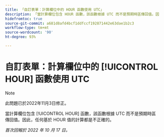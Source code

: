 ```yaml
---
title: 「自訂表單：計算欄位中的 HOUR 函數使用 UTC」
description: 「當計算欄位包含 HOUR 函數，該函數根據 UTC 而不是預期時區傳回值。因此，任何基於 HOUR 值的計算都是不正確的。」
hidefromtoc: true
source-git-commit: a681d8afd4bcf1ddfccf192871442e63dae1b2c3
workflow-type: tm+mt
source-wordcount: '90'
ht-degree: 93%

---
```



# 自訂表單：計算欄位中的 [!UICONTROL HOUR] 函數使用 UTC

>[!NOTE]
>
>此問題已於2022年11月3日修正。

當計算欄位包含 [!UICONTROL HOUR] 函數，該函數根據 UTC 而不是預期時區傳回值。因此，任何基於 HOUR 值的計算都是不正確的。

_首次回報於 2022 年 10 月 17 日。_

